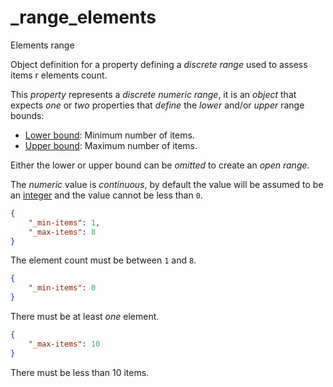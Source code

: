 # _range_elements

Elements range

Object definition for a property defining a *discrete range* used to assess items r elements count.

This *property* represents a *discrete numeric range*, it is an *object* that expects *one* or *two* properties that *define* the *lower* and/or *upper* range bounds:

- [Lower bound](_min-items): Minimum number of items.
- [Upper bound](_max-items): Maximum number of items.

Either the lower or upper bound can be *omitted* to create an *open range*.

The *numeric* value is *continuous*, by default the value will be assumed to be an [integer](_type_integer) and the value cannot be less than `0`.

```json
{
  	"_min-items": 1,
  	"_max-items": 8
}
```

The element count must be between `1` and `8`.

```json
{
  	"_min-items": 0
}
```

There must be at least *one* element.

```json
{
  	"_max-items": 10
}
```

There must be less than 10 items.